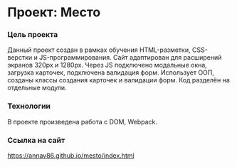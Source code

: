 # Проект: Место

### Цель проекта

Данный проект создан в рамках обучения HTML-разметки, CSS-верстки и JS-программирования.
Сайт адаптирован для расширений экранов 320px и 1280px.
Через JS подключено модальные окна, загрузка карточек, подключена валидация форм.
Использует ООП, созданы классы создания карточек и валидации форм.
Код разделён на отдельные модули.

### Технологии

В проекте произведена работа с DOM, Webpack.

### Ссылка на сайт

https://annav86.github.io/mesto/index.html
